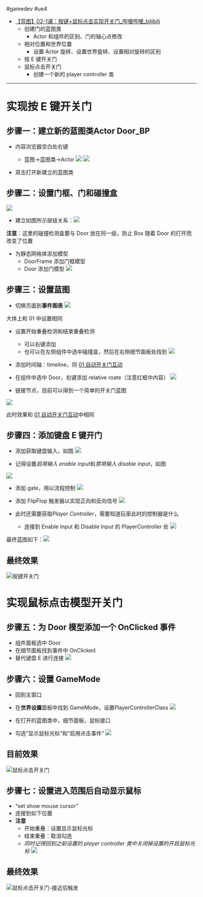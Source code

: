 #gamedev  #ue4 
- [【蓝图】02-1课：按键+鼠标点击实现开关门\_哔哩哔哩\_bilibili](https://www.bilibili.com/video/BV164411Y732?t=44.3&p=28)
	- 创建门的蓝图类
		- Actor 和组件的区别、门的轴心点修改
	- 相对位置和世界位置
		- 设置 Actor 旋转、设置世界旋转、设置相对旋转的区别
	- 按 E 键开关门
	- 鼠标点击开关门
		- 创建一个新的 player controller 类
---
# 实现按 E 键开关门
## 步骤一：建立新的蓝图类Actor Door_BP

- 内容浏览器空白处右键
	- 蓝图->蓝图类->Actor
![](img/Pasted%20image%2020240110211202.png)
![](img/Pasted%20image%2020240110211239.png)

- 双击打开新建立的蓝图类

## 步骤二：设置门框、门和碰撞盒

![](img/Pasted%20image%2020240110211337.png)

- 建立如图所示层级关系：![](img/Pasted%20image%2020240110211416.png)

**注意**：这里的碰撞检测盒要与 Door 放在同一级，防止 Box 随着 Door 的打开而改变了位置

- 为静态网格体添加模型
	- DoorFrame 添加门框模型
	- Door 添加门模型
![](img/Pasted%20image%2020240110211534.png)

## 步骤三：设置蓝图

- 切换页面到**事件图表**
![](img/Pasted%20image%2020240110211645.png)

大体上和 01 中设置相同

- 设置开始重叠检测和结束重叠检测
	- 可以右键添加
	- 也可以在左侧组件中选中碰撞盒，然后在右侧细节面板处找到
![](img/Pasted%20image%2020240110211820.png)

- 添加时间轴：timeline，同 [01 自动开关门互动](../蓝图%2001%20自动开关门互动/01%20自动开关门互动.md)
- 在组件中选中 Door，右键添加 relative roate（注意红框中内容）
![](img/Pasted%20image%2020240110212204.png)

- 链接节点，目前可以得到一个简单的开关门蓝图

![](img/Pasted%20image%2020240110212302.png)

此时效果和 [01 自动开关门互动](../蓝图%2001%20自动开关门互动/01%20自动开关门互动.md)中相同

## 步骤四：添加键盘 E 键开门

- 添加获取键盘输入，如图
![](img/Pasted%20image%2020240110212457.png)

- 记得设置*启用输入 enable input*和*禁用输入 disable input*，如图

![](img/Pasted%20image%2020240110212613.png)

- 添加 gate，用以流程控制
![](img/Pasted%20image%2020240110212702.png)

- 添加 FlipFlop 触发器以实现正向和反向信号
![](img/Pasted%20image%2020240110212837.png)
- 此时还需要获取*Player Controller*，需要知道玩家此时的控制器是什么
	- 连接到 Enable Input 和 Disable Input 的 PlayerController 处
![](img/Pasted%20image%2020240110212938.png)

最终蓝图如下：![](img/Pasted%20image%2020240110213149.png)

## 最终效果

![按键开关门](img/按键开关门.gif)

# 实现鼠标点击模型开关门

## 步骤五：为 Door 模型添加一个 OnClicked 事件

- 组件面板选中 Door
- 在细节面板找到事件中 OnClicked
- 替代键盘 E 进行连接
![](img/Pasted%20image%2020240110213822.png)

## 步骤六：设置 GameMode

- 回到主窗口
- 在**世界设置**面板中找到 GameMode，设置PlayerControllerClass
![](img/Pasted%20image%2020240110213959.png)

- 在打开的蓝图类中，细节面板，鼠标接口
- 勾选“显示鼠标光标”和“启用点击事件”
![](img/Pasted%20image%2020240110214109.png)

## 目前效果

![鼠标点击开关门](img/鼠标点击开关门.gif)

## 步骤七：设置进入范围后自动显示鼠标

- “set show mouse cursor”
- 连接到如下位置
- **注意**
	- 开始重叠：设置显示鼠标光标
	- 结束重叠：取消勾选
	- *同时记得回到之前设置的 player controller 类中关闭掉设置的开启鼠标光标*
![](img/Pasted%20image%2020240110214650.png)

## 最终效果

![鼠标点击开关门-接近后触发](img/鼠标点击开关门-接近后触发.gif)

